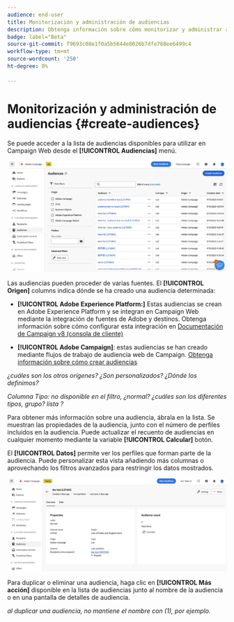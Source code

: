 ```yaml
---
audience: end-user
title: Monitorización y administración de audiencias
description: Obtenga información sobre cómo monitorizar y administrar audiencias en la web de Adobe Campaign
badge: label="Beta"
source-git-commit: f9693c08e1f0a5b5644e8026b7dfe788ee6499c4
workflow-type: tm+mt
source-wordcount: '250'
ht-degree: 0%

---
```



# Monitorización y administración de audiencias {#create-audiences}

Se puede acceder a la lista de audiencias disponibles para utilizar en Campaign Web desde el **[!UICONTROL Audiencias]** menú.

![](assets/audiences-list.png)

Las audiencias pueden proceder de varias fuentes. El **[!UICONTROL Origen]** columns indica dónde se ha creado una audiencia determinada:

* **[!UICONTROL Adobe Experience Platform:]** Estas audiencias se crean en Adobe Experience Platform y se integran en Campaign Web mediante la integración de fuentes de Adobe y destinos. Obtenga información sobre cómo configurar esta integración en [Documentación de Campaign v8 (consola de cliente)](https://experienceleague.adobe.com/docs/campaign/campaign-v8/connect/ac-aep/ac-aep.html)

* **[!UICONTROL Adobe Campaign]**: estas audiencias se han creado mediante flujos de trabajo de audiencia web de Campaign. [Obtenga información sobre cómo crear audiencias](create-audience.md)

*¿cuáles son los otros orígenes? ¿Son personalizados? ¿Dónde los definimos?*

*Columna Tipo: no disponible en el filtro, ¿normal? ¿cuáles son los diferentes tipos, grupo? lista ?*

Para obtener más información sobre una audiencia, ábrala en la lista. Se muestran las propiedades de la audiencia, junto con el número de perfiles incluidos en la audiencia. Puede actualizar el recuento de audiencias en cualquier momento mediante la variable **[!UICONTROL Calcular]** botón.

El **[!UICONTROL Datos]** permite ver los perfiles que forman parte de la audiencia. Puede personalizar esta vista añadiendo más columnas o aprovechando los filtros avanzados para restringir los datos mostrados.

![](assets/audiences-details.png)

Para duplicar o eliminar una audiencia, haga clic en **[!UICONTROL Más acción]** disponible en la lista de audiencias junto al nombre de la audiencia o en una pantalla de detalles de audiencia.

*al duplicar una audiencia, no mantiene el nombre con (1), por ejemplo.*

